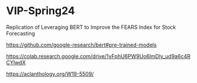 # VIP-Spring24
Replication of Leveraging BERT to Improve the FEARS Index for Stock Forecasting

https://github.com/google-research/bert#pre-trained-models


https://colab.research.google.com/drive/1yFphU6PW9Uo6lmDly_ud9a6c4RCYlwdX



https://aclanthology.org/W19-5509/
